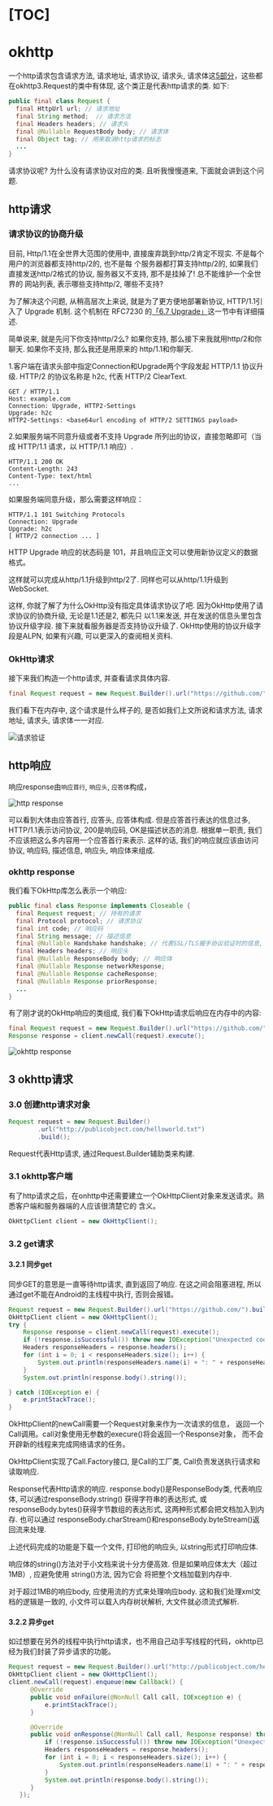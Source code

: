 [TOC]
===============================

# okhttp
一个http请求包含请求方法, 请求地址, 请求协议, 请求头, 请求体这[5部分](http.md/http请求结构)，这些都在okhttp3.Request的类中有体现, 这个类正是代表http请求的类. 
如下:
```java
public final class Request {
  final HttpUrl url; // 请求地址
  final String method;  // 请求方法
  final Headers headers; // 请求头
  final @Nullable RequestBody body; // 请求体
  final Object tag; // 用来取消http请求的标志
  ...
}
```
请求协议呢? 为什么没有请求协议对应的类. 且听我慢慢道来, 下面就会讲到这个问题.
## http请求
### 请求协议的协商升级

目前, Http/1.1在全世界大范围的使用中, 直接废弃跳到http/2肯定不现实. 不是每个用户的浏览器都支持http/2的, 也不是每
个服务器都打算支持http/2的, 如果我们直接发送http/2格式的协议, 服务器又不支持, 那不是挂掉了! 总不能维护一个全世界的
网站列表, 表示哪些支持http/2, 哪些不支持?

为了解决这个问题, 从稍高层次上来说, 就是为了更方便地部署新协议, HTTP/1.1引入了 Upgrade 机制. 这个机制在 RFC7230
的[「6.7 Upgrade」](http://httpwg.org/specs/rfc7230.html#header.upgrade)这一节中有详细描述.

简单说来, 就是先问下你支持http/2么? 如果你支持, 那么接下来我就用http/2和你聊天. 如果你不支持, 那么我还是用原来的
http/1.1和你聊天.

1.客户端在请求头部中指定Connection和Upgrade两个字段发起 HTTP/1.1 协议升级. HTTP/2 的协议名称是 h2c, 代表 HTTP/2 ClearText.


    GET / HTTP/1.1
    Host: example.com
    Connection: Upgrade, HTTP2-Settings
    Upgrade: h2c
    HTTP2-Settings: <base64url encoding of HTTP/2 SETTINGS payload>

2.如果服务端不同意升级或者不支持 Upgrade 所列出的协议，直接忽略即可（当成 HTTP/1.1 请求，以 HTTP/1.1 响应）.

    HTTP/1.1 200 OK
    Content-Length: 243
    Content-Type: text/html
    ...

如果服务端同意升级，那么需要这样响应：

    HTTP/1.1 101 Switching Protocols
    Connection: Upgrade
    Upgrade: h2c
    [ HTTP/2 connection ... ]

HTTP Upgrade 响应的状态码是 101，并且响应正文可以使用新协议定义的数据格式。

这样就可以完成从http/1.1升级到http/2了. 同样也可以从http/1.1升级到WebSocket.

这样, 你就了解了为什么OkHttp没有指定具体请求协议了吧. 因为OkHttp使用了请求协议的协商升级, 无论是1.1还是2, 都先只
以1.1来发送, 并在发送的信息头里包含协议升级字段. 接下来就看服务器是否支持协议升级了. OkHttp使用的协议升级字段是ALPN,
如果有兴趣, 可以更深入的查阅相关资料.

### OkHttp请求
接下来我们构造一个http请求, 并查看请求具体内容.
```java
final Request request = new Request.Builder().url("https://github.com/").build();
```
我们看下在内存中, 这个请求是什么样子的, 是否如我们上文所说和请求方法, 请求地址, 请求头, 请求体一一对应.

![请求验证](./picture/okhttpRequest.png)


## http响应
响应response由`响应首行`, `响应头`, `应答体`构成，

![http response](./picture/httpResponse.png)

可以看到大体由应答首行, 应答头, 应答体构成. 但是应答首行表达的信息过多, HTTP/1.1表示访问协议, 200是响应码,
OK是描述状态的消息. 根据单一职责, 我们不应该把这么多内容用一个应答首行来表示. 这样的话, 我们的响应就应该由访问协议,
响应码, 描述信息, 响应头, 响应体来组成.

### okhttp response
我们看下OkHttp库怎么表示一个响应:
```java
public final class Response implements Closeable {
  final Request request; // 持有的请求
  final Protocol protocol; // 请求协议
  final int code; // 响应码
  final String message; // 描述信息
  final @Nullable Handshake handshake; // 代表SSL/TLS握手协议验证时的信息, 这些额外信息我们暂时不问.
  final Headers headers; // 响应头
  final @Nullable ResponseBody body; // 响应体
  final @Nullable Response networkResponse;
  final @Nullable Response cacheResponse;
  final @Nullable Response priorResponse;
  ...
}
```

有了刚才说的OkHttp响应的类组成, 我们看下OkHttp请求后响应在内存中的内容:
```java
final Request request = new Request.Builder().url("https://github.com/").build();
Response response = client.newCall(request).execute();
```
![okhttp response](./picture/onhttpResponse.png)


## 3 okhttp请求
### 3.0 创建http请求对象
```java
Request request = new Request.Builder()
        .url("http://publicobject.com/helloworld.txt")
        .build();
```

Request代表Http请求, 通过Request.Builder辅助类来构建.

### 3.1 okhttp客户端
有了http请求之后，在onhttp中还需要建立一个OkHttpClient对象来发送请求。熟悉客户端和服务器端的人应该很清楚它的
含义。
```java
OkHttpClient client = new OkHttpClient();
```

### 3.2 get请求
#### 3.2.1 同步get
同步GET的意思是一直等待http请求, 直到返回了响应. 在这之间会阻塞进程, 所以通过get不能在Android的主线程中执行,
否则会报错。
```java
Request request = new Request.Builder().url("https://github.com/").build();
OkHttpClient client = new OkHttpClient();
try {
    Response response = client.newCall(request).execute();
    if (!response.isSuccessful()) throw new IOException("Unexpected code " + response);
    Headers responseHeaders = response.headers();
    for (int i = 0; i < responseHeaders.size(); i++) {
        System.out.println(responseHeaders.name(i) + ": " + responseHeaders.value(i));
    }
    System.out.println(response.body().string());

} catch (IOException e) {
    e.printStackTrace();
}
```
OkHttpClient的newCall需要一个Request对象来作为一次请求的信息， 返回一个Call调用。call对象使用无参数的execure()将会返回一个Response对象，
而不会开辟新的线程来完成网络请求的任务。

OkHttpClient实现了Call.Factory接口, 是Call的工厂类, Call负责发送执行请求和读取响应.

Response代表Http请求的响应. response.body()是ResponseBody类, 代表响应体, 可以通过responseBody.string()
获得字符串的表达形式, 或responseBody.bytes()获得字节数组的表达形式, 这两种形式都会把文档加入到内存. 也可以通过
responseBody.charStream()和responseBody.byteStream()返回流来处理.

上述代码完成的功能是下载一个文件, 打印他的响应头, 以string形式打印响应体.

响应体的string()方法对于小文档来说十分方便高效. 但是如果响应体太大（超过1MB）, 应避免使用 string()方法, 因为它会
将把整个文档加载到内存中.

对于超过1MB的响应body, 应使用流的方式来处理响应body. 这和我们处理xml文档的逻辑是一致的, 小文件可以载入内存树状解析,
大文件就必须流式解析.

#### 3.2.2 异步get
如过想要在另外的线程中执行http请求，也不用自己动手写线程的代码，okhttp已经为我们封装了异步请求的功能。
```java
Request request = new Request.Builder().url("http://publicobject.com/helloworld.txt").build();
OkHttpClient client = new OkHttpClient();
client.newCall(request).enqueue(new Callback() {
      @Override
      public void onFailure(@NonNull Call call, IOException e) {
          e.printStackTrace();
      }

      @Override
      public void onResponse(@NonNull Call call, Response response) throws IOException {
          if (!response.isSuccessful()) throw new IOException("Unexpected code " + response);
          Headers responseHeaders = response.headers();
          for (int i = 0; i < responseHeaders.size(); i++) {
              System.out.println(responseHeaders.name(i) + ": " + responseHeaders.value(i));
          }
          System.out.println(response.body().string());
      }
   });
```
